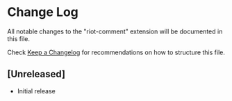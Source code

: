 # Change Log

All notable changes to the "riot-comment" extension will be documented in this file.

Check [Keep a Changelog](http://keepachangelog.com/) for recommendations on how to structure this file.

## [Unreleased]

- Initial release